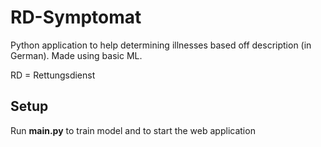 # RD-Symptomat
Python application to help determining illnesses based off description (in German). Made using basic ML.

RD = Rettungsdienst

## Setup
Run **main.py** to train model and to start the web application
